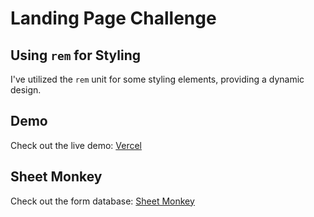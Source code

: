 # Landing Page Challenge

## Using `rem` for Styling

I've utilized the `rem` unit for some styling elements, providing a dynamic design.

## Demo

Check out the live demo:
[Vercel](https://landing-page-architecture.vercel.app/)

## Sheet Monkey

Check out the form database:
[Sheet Monkey](https://docs.google.com/spreadsheets/d/1DEg3VV4oJBkh_jgHzZ_dZeea1RY5FI1fvrJbpbkbgt8/edit?usp=sharing)